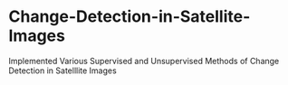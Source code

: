 # Change-Detection-in-Satellite-Images
Implemented Various Supervised and Unsupervised Methods of Change Detection in Satelllite Images
